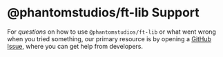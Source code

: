 # @phantomstudios/ft-lib Support

For _questions_ on how to use `@phantomstudios/ft-lib` or what went wrong when you tried something, our primary resource is by opening a
[GitHub Issue](https://github.com/phantomstudios/ft-lib/issues), where you can get help from developers.
